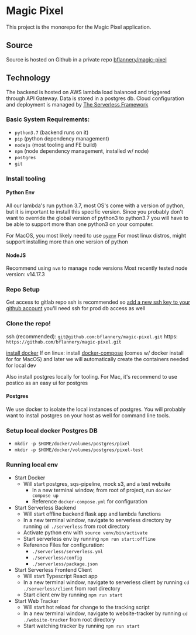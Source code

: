 # Magic Pixel

This project is the monorepo for the Magic Pixel application.

## Source

Source is hosted on Github in a private repo [bflannery/magic-pixel](https://github.com/bflannery/magic-pixel)


## Technology

The backend is hosted on AWS lambda load balanced and triggered through API Gateway.
Data is stored in a postgres db.
Cloud configuration and deployment is managed by [The Serverless Framework](https://www.serverless.com/)

### Basic System Requirements:
- `python3.7` (backend runs on it)
- `pip` (python dependency management)
- `nodejs` (most tooling and FE build)
- `npm` (node dependency management, installed w/ node)
- `postgres`
- `git`

### Install tooling

#### Python Env

All our lambda's run python 3.7, most OS's come with a version of python, but it is important to install
this specific version. Since you probably don't want to override the global version of python3 to python3.7
you will have to be able to support more than one python3 on your computer.

For MacOS, you most likely need to use [`pyenv`](https://github.com/pyenv/pyenv)
For most linux distros, might support installing more than one version of python

#### NodeJS

Recommend using `nvm` to manage node versions
Most recently tested node version: v14.17.3

### Repo Setup

Get access to gitlab repo
ssh is recommended so [add a new ssh key to your github account](https://docs.github.com/en/authentication/connecting-to-github-with-ssh)
you'll need ssh for prod db access as well

### Clone the repo!

ssh (recommended): `git@github.com:bflannery/magic-pixel.git`
https: `https://github.com/bflannery/magic-pixel.git`

[install docker](https://docs.docker.com/get-docker/)
If on linux: install [docker-compose](https://docs.docker.com/compose/install/) (comes w/ docker install for for MacOS)
and later we will automatically create the containers needed for local dev

Also install postgres locally for tooling.
For Mac, it's recommend to use postico as an easy ui for postgres


#### Postgres

We use docker to isolate the local instances of postgres.
You will probably want to install postgres on your host as well for command line tools.

### Setup local docker Postgres DB
- `mkdir -p $HOME/docker/volumes/postgres/pixel`
- `mkdir -p $HOME/docker/volumes/postgres/pixel-test`

### Running local env
- Start Docker 
  - Will start postgres, sqs-pipeline, mock s3, and a test website 
    - In a new terminal window, from root of project, run `docker compose up`
    - Reference `docker-compose.yml` for configuration
- Start Serverless Backend
  - Will start offline backend flask app and lambda functions
  - In a new terminal window, navigate to serverless directory by running `cd ./serverless` from root directory
  - Activate python env with `source venv/bin/activate`
  - Start serverless env by running `npm run start:offline`
  - Reference Files for configuration:
    - `./serverless/serverless.yml`
    - `./serverless/config`
    - `./serverless/package.json` 
- Start Serverless Frontend Client
  - Will start Typescript React app 
  - In a new terminal window, navigate to serverless client by running `cd ./serverless/client` from root directory
  - Start client env by running `npm run start`
- Start Web Tracker
  - Will start hot reload for change to the tracking script
  - In a new terminal window, navigate to website-tracker by running `cd ./website-tracker` from root directory
  - Start watching tracker by running `npm run start`
